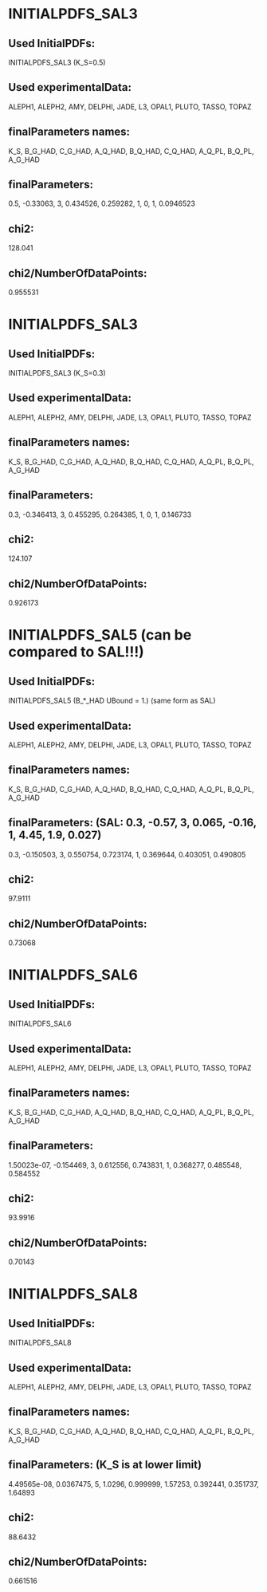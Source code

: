 # INITIALPDFS_SAL3 
## Used InitialPDFs:
INITIALPDFS_SAL3 (K_S=0.5)
## Used experimentalData:
ALEPH1, ALEPH2, AMY, DELPHI, JADE, L3, OPAL1, PLUTO, TASSO, TOPAZ
## finalParameters names:
K_S, B_G_HAD, C_G_HAD, A_Q_HAD, B_Q_HAD, C_Q_HAD, A_Q_PL, B_Q_PL, A_G_HAD
## finalParameters:
0.5, -0.33063, 3, 0.434526, 0.259282, 1, 0, 1, 0.0946523
## chi2:
128.041
## chi2/NumberOfDataPoints:
0.955531

# INITIALPDFS_SAL3
## Used InitialPDFs:
INITIALPDFS_SAL3 (K_S=0.3)
## Used experimentalData:
ALEPH1, ALEPH2, AMY, DELPHI, JADE, L3, OPAL1, PLUTO, TASSO, TOPAZ
## finalParameters names:
K_S, B_G_HAD, C_G_HAD, A_Q_HAD, B_Q_HAD, C_Q_HAD, A_Q_PL, B_Q_PL, A_G_HAD
## finalParameters:
0.3, -0.346413, 3, 0.455295, 0.264385, 1, 0, 1, 0.146733
## chi2:
124.107
## chi2/NumberOfDataPoints:
0.926173

# INITIALPDFS_SAL5 (can be compared to SAL!!!)
## Used InitialPDFs:
INITIALPDFS_SAL5 (B_*_HAD UBound = 1.) (same form as SAL)
## Used experimentalData:
ALEPH1, ALEPH2, AMY, DELPHI, JADE, L3, OPAL1, PLUTO, TASSO, TOPAZ
## finalParameters names:
K_S, B_G_HAD, C_G_HAD, A_Q_HAD, B_Q_HAD, C_Q_HAD, A_Q_PL, B_Q_PL, A_G_HAD
## finalParameters: (SAL: 0.3, -0.57, 3, 0.065, -0.16, 1, 4.45, 1.9, 0.027)
0.3, -0.150503, 3, 0.550754, 0.723174, 1, 0.369644, 0.403051, 0.490805
## chi2:
97.9111
## chi2/NumberOfDataPoints:
0.73068

# INITIALPDFS_SAL6
## Used InitialPDFs:
INITIALPDFS_SAL6
## Used experimentalData:
ALEPH1, ALEPH2, AMY, DELPHI, JADE, L3, OPAL1, PLUTO, TASSO, TOPAZ
## finalParameters names:
K_S, B_G_HAD, C_G_HAD, A_Q_HAD, B_Q_HAD, C_Q_HAD, A_Q_PL, B_Q_PL, A_G_HAD
## finalParameters:
1.50023e-07, -0.154469, 3, 0.612556, 0.743831, 1, 0.368277, 0.485548, 0.584552
## chi2:
93.9916
## chi2/NumberOfDataPoints:
0.70143

# INITIALPDFS_SAL8
## Used InitialPDFs:
INITIALPDFS_SAL8
## Used experimentalData:
ALEPH1, ALEPH2, AMY, DELPHI, JADE, L3, OPAL1, PLUTO, TASSO, TOPAZ
## finalParameters names:
K_S, B_G_HAD, C_G_HAD, A_Q_HAD, B_Q_HAD, C_Q_HAD, A_Q_PL, B_Q_PL, A_G_HAD
## finalParameters: (K_S is at lower limit)
4.49565e-08, 0.0367475, 5, 1.0296, 0.999999, 1.57253, 0.392441, 0.351737, 1.64893
## chi2:
88.6432
## chi2/NumberOfDataPoints:
0.661516
